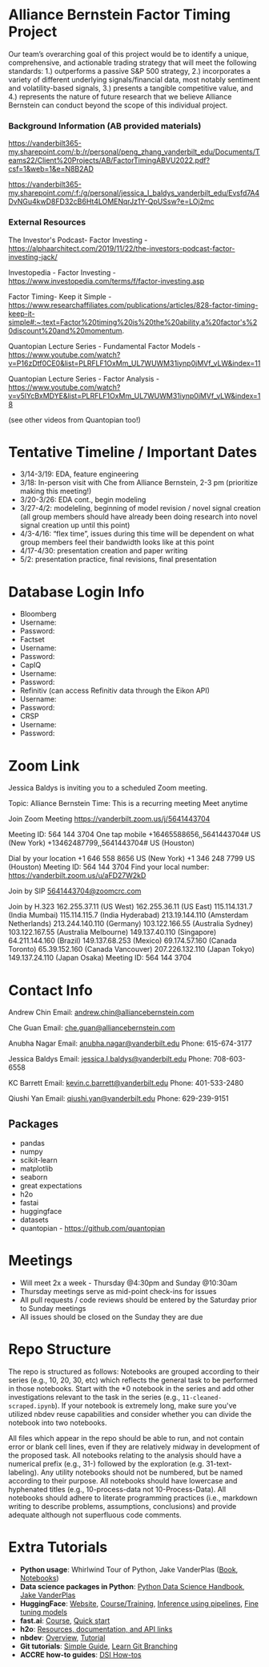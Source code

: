 # Alliance Bernstein Factor Timing Project
Our team’s overarching goal of this project would be to identify a unique, comprehensive, and actionable trading strategy that will meet the following standards: 1.) outperforms a passive S&P 500 strategy, 2.) incorporates a variety of different underlying signals/financial data, most notably sentiment and volatility-based signals, 3.) presents a tangible competitive value, and 4.) represents the nature of future research that we believe Alliance Bernstein can conduct beyond the scope of this individual project.

### Background Information (AB provided materials)
https://vanderbilt365-my.sharepoint.com/:b:/r/personal/peng_zhang_vanderbilt_edu/Documents/Teams22/Client%20Projects/AB/FactorTimingABVU2022.pdf?csf=1&web=1&e=N8B2AD

https://vanderbilt365-my.sharepoint.com/:f:/g/personal/jessica_l_baldys_vanderbilt_edu/Evsfd7A4DvNGu4kwD8FD32cB6Ht4LOMENqrJz1Y-QpUSsw?e=LOj2mc

### External Resources
The Investor's Podcast- Factor Investing - https://alphaarchitect.com/2019/11/22/the-investors-podcast-factor-investing-jack/

Investopedia - Factor Investing - https://www.investopedia.com/terms/f/factor-investing.asp

Factor Timing- Keep it Simple - https://www.researchaffiliates.com/publications/articles/828-factor-timing-keep-it-simple#:~:text=Factor%20timing%20is%20the%20ability,a%20factor's%20discount%20and%20momentum.

Quantopian Lecture Series - Fundamental Factor Models - https://www.youtube.com/watch?v=P16zDtf0CE0&list=PLRFLF1OxMm_UL7WUWM31iynp0jMVf_vLW&index=11

Quantopian Lecture Series - Factor Analysis - https://www.youtube.com/watch?v=v5IYcBxMDYE&list=PLRFLF1OxMm_UL7WUWM31iynp0jMVf_vLW&index=18

(see other videos from Quantopian too!)

# Tentative Timeline / Important Dates
-	3/14-3/19: EDA, feature engineering
-	3/18: In-person visit with Che from Alliance Bernstein, 2-3 pm (prioritize making this meeting!)
-	3/20-3/26: EDA cont., begin modeling
-	3/27-4/2: modeleling, beginning of model revision / novel signal creation (all group members should have already been doing research into novel signal creation up until this point)
-	4/3-4/16: “flex time”, issues during this time will be dependent on what group members feel their bandwidth looks like at this point
-	4/17-4/30: presentation creation and paper writing
-	5/2: presentation practice, final revisions, final presentation

# Database Login Info

- Bloomberg
-   Username:
-   Password:
- Factset
-   Username:
-   Password:
- CapIQ
-   Username:
-   Password:
- Refinitiv (can access Refinitiv data through the Eikon API)
-   Username:
-   Password:
- CRSP
-   Username:
-   Password:

# Zoom Link
Jessica Baldys is inviting you to a scheduled Zoom meeting.

Topic: Alliance Bernstein
Time: This is a recurring meeting Meet anytime

Join Zoom Meeting
https://vanderbilt.zoom.us/j/5641443704

Meeting ID: 564 144 3704
One tap mobile
+16465588656,,5641443704# US (New York)
+13462487799,,5641443704# US (Houston)

Dial by your location
        +1 646 558 8656 US (New York)
        +1 346 248 7799 US (Houston)
Meeting ID: 564 144 3704
Find your local number: https://vanderbilt.zoom.us/u/aFD27W2kD

Join by SIP
5641443704@zoomcrc.com

Join by H.323
162.255.37.11 (US West)
162.255.36.11 (US East)
115.114.131.7 (India Mumbai)
115.114.115.7 (India Hyderabad)
213.19.144.110 (Amsterdam Netherlands)
213.244.140.110 (Germany)
103.122.166.55 (Australia Sydney)
103.122.167.55 (Australia Melbourne)
149.137.40.110 (Singapore)
64.211.144.160 (Brazil)
149.137.68.253 (Mexico)
69.174.57.160 (Canada Toronto)
65.39.152.160 (Canada Vancouver)
207.226.132.110 (Japan Tokyo)
149.137.24.110 (Japan Osaka)
Meeting ID: 564 144 3704

# Contact Info

Andrew Chin Email: andrew.chin@alliancebernstein.com

Che Guan Email: che.guan@alliancebernstein.com

Anubha Nagar Email: anubha.nagar@vanderbilt.edu Phone: 615-674-3177

Jessica Baldys Email: jessica.l.baldys@vanderbilt.edu Phone: 708-603-6558

KC Barrett Email: kevin.c.barrett@vanderbilt.edu Phone: 401-533-2480

Qiushi Yan Email: qiushi.yan@vanderbilt.edu Phone: 629-239-9151

## Packages

* pandas
* numpy
* scikit-learn
* matplotlib
* seaborn
* great expectations
* h2o
* fastai
* huggingface
* datasets
* quantopian - https://github.com/quantopian

# Meetings

- Will meet 2x a week - Thursday @4:30pm and Sunday @10:30am
- Thursday meetings serve as mid-point check-ins for issues
- All pull requests / code reviews should be entered by the Saturday prior to Sunday meetings
- All issues should be closed on the Sunday they are due


# Repo Structure 

The repo is structured as follows: Notebooks are grouped according to their series (e.g., 10, 20, 30, etc) which reflects the general task to be performed in those notebooks.  Start with the *0 notebook in the series and add other investigations relevant to the task in the series (e.g., `11-cleaned-scraped.ipynb`).  If your notebook is extremely long, make sure you've utilized nbdev reuse capabilities and consider whether you can divide the notebook into two notebooks.

All files which appear in the repo should be able to run, and not contain error or blank cell lines, even if they are relatively midway in development of the proposed task. All notebooks relating to the analysis should have a numerical prefix (e.g., 31-) followed by the exploration (e.g. 31-text-labeling). Any utility notebooks should not be numbered, but be named according to their purpose. All notebooks should have lowercase and hyphenated titles (e.g., 10-process-data not 10-Process-Data). All notebooks should adhere to literate programming practices (i.e., markdown writing to describe problems, assumptions, conclusions) and provide adequate although not superfluous code comments.

# Extra Tutorials
* **Python usage**: Whirlwind Tour of Python, Jake VanderPlas ([Book](https://learning.oreilly.com/library/view/a-whirlwind-tour/9781492037859/), [Notebooks](https://github.com/jakevdp/WhirlwindTourOfPython))
* **Data science packages in Python**: [Python Data Science Handbook, Jake VanderPlas](https://jakevdp.github.io/PythonDataScienceHandbook/) 
* **HuggingFace**: [Website](https://huggingface.co/transformers/index.html), [Course/Training](https://huggingface.co/course/chapter1), [Inference using pipelines](https://huggingface.co/transformers/task_summary.html), [Fine tuning models](https://huggingface.co/transformers/training.html)
* **fast.ai**: [Course](https://course.fast.ai/), [Quick start](https://docs.fast.ai/quick_start.html)
* **h2o**: [Resources, documentation, and API links](https://docs.h2o.ai/#h2o)
* **nbdev**: [Overview](https://nbdev.fast.ai/), [Tutorial](https://nbdev.fast.ai/tutorial.html)
* **Git tutorials**: [Simple Guide](https://rogerdudler.github.io/git-guide/), [Learn Git Branching](https://learngitbranching.js.org/?locale=en_US)
* **ACCRE how-to guides**: [DSI How-tos](https://github.com/vanderbilt-data-science/how-tos)  
